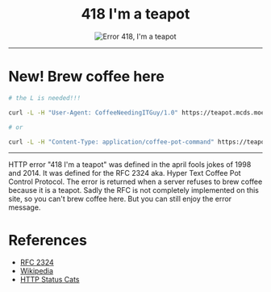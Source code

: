 <div align="center">
    <h1>418 I'm a teapot</h1>
    <img src="https://http.cat/418.jpg" alt="Error 418, I'm a teapot" />
</div>

--------------------------

# New! Brew coffee here

```bash
# the L is needed!!!

curl -L -H "User-Agent: CoffeeNeedingITGuy/1.0" https://teapot.mcds.moe

# or

curl -L -H "Content-Type: application/coffee-pot-command" https://teapot.mcds.moe
```

--------------------------

HTTP error "418 I'm a teapot" was defined in the april fools jokes of 1998 and 2014. It was defined for the RFC 2324 aka. Hyper Text Coffee Pot Control Protocol. The error is returned when a server refuses to brew coffee because it is a teapot. Sadly the RFC is not completely implemented on this site, so you can't brew coffee here. But you can still enjoy the error message.

# References
- [RFC 2324](https://tools.ietf.org/html/rfc2324)
- [Wikipedia](https://en.wikipedia.org/wiki/Hyper_Text_Coffee_Pot_Control_Protocol)
- [HTTP Status Cats](https://http.cat/418)